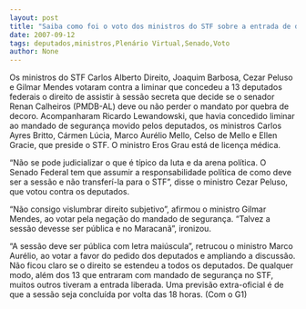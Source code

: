 ```yaml
---
layout: post
title: "Saiba como foi o voto dos ministros do STF sobre a entrada de deputados no plenário do Senado"
date: 2007-09-12
tags: deputados,ministros,Plenário Virtual,Senado,Voto
author: None
---
```

Os ministros do STF Carlos Alberto Direito, Joaquim Barbosa, Cezar Peluso e Gilmar Mendes votaram contra a liminar que concedeu a 13 deputados federais o direito de assistir &agrave; sess&atilde;o secreta que decide se o senador Renan Calheiros (PMDB-AL) deve ou n&atilde;o perder o mandato por quebra de decoro.
Acompanharam Ricardo Lewandowski, que havia concedido liminar ao mandado de seguran&ccedil;a movido pelos deputados, os ministros Carlos Ayres Britto, C&aacute;rmen L&uacute;cia, Marco Aur&eacute;lio Mello, Celso de Mello e Ellen Gracie, que preside o STF. O ministro Eros Grau est&aacute; de licen&ccedil;a m&eacute;dica. 

&ldquo;N&atilde;o se pode judicializar o que &eacute; t&iacute;pico da luta e da arena pol&iacute;tica. O Senado Federal tem que assumir a responsabilidade pol&iacute;tica de como deve ser a sess&atilde;o e n&atilde;o transfer&iacute;-la para o STF&rdquo;, disse o ministro Cezar Peluso, que votou contra os deputados. 

&ldquo;N&atilde;o consigo vislumbrar direito subjetivo&rdquo;, afirmou o ministro Gilmar Mendes, ao votar pela nega&ccedil;&atilde;o do mandado de seguran&ccedil;a. &ldquo;Talvez a sess&atilde;o devesse ser p&uacute;blica e no Maracan&atilde;&rdquo;, ironizou. 

&ldquo;A sess&atilde;o deve ser p&uacute;blica com letra mai&uacute;scula&rdquo;, retrucou o ministro Marco Aur&eacute;lio, ao votar a favor do pedido dos deputados e ampliando a discuss&atilde;o. 
N&atilde;o ficou claro se o direito se estendeu a todos os deputados. De qualquer modo, al&eacute;m dos 13 que entraram com mandado de seguran&ccedil;a no STF, muitos outros tiveram a entrada liberada.
Uma previs&atilde;o extra-oficial &eacute; de que a sess&atilde;o seja conclu&iacute;da por volta das 18 horas.
(Com o G1) 